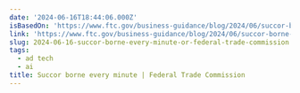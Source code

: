 ```yaml
---
date: '2024-06-16T18:44:06.000Z'
isBasedOn: 'https://www.ftc.gov/business-guidance/blog/2024/06/succor-borne-every-minute'
link: 'https://www.ftc.gov/business-guidance/blog/2024/06/succor-borne-every-minute'
slug: 2024-06-16-succor-borne-every-minute-or-federal-trade-commission
tags:
  - ad tech
  - ai
title: Succor borne every minute | Federal Trade Commission
---
```

 
